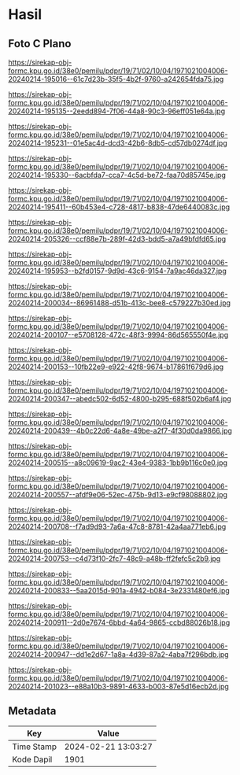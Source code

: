 # Hasil

## Foto C Plano

https://sirekap-obj-formc.kpu.go.id/38e0/pemilu/pdpr/19/71/02/10/04/1971021004006-20240214-195016--61c7d23b-35f5-4b2f-9760-a242654fda75.jpg

https://sirekap-obj-formc.kpu.go.id/38e0/pemilu/pdpr/19/71/02/10/04/1971021004006-20240214-195135--2eedd894-7f06-44a8-90c3-96eff051e64a.jpg

https://sirekap-obj-formc.kpu.go.id/38e0/pemilu/pdpr/19/71/02/10/04/1971021004006-20240214-195231--01e5ac4d-dcd3-42b6-8db5-cd57db0274df.jpg

https://sirekap-obj-formc.kpu.go.id/38e0/pemilu/pdpr/19/71/02/10/04/1971021004006-20240214-195330--6acbfda7-cca7-4c5d-be72-faa70d85745e.jpg

https://sirekap-obj-formc.kpu.go.id/38e0/pemilu/pdpr/19/71/02/10/04/1971021004006-20240214-195411--60b453e4-c728-4817-b838-47de6440083c.jpg

https://sirekap-obj-formc.kpu.go.id/38e0/pemilu/pdpr/19/71/02/10/04/1971021004006-20240214-205326--ccf88e7b-289f-42d3-bdd5-a7a49bfdfd65.jpg

https://sirekap-obj-formc.kpu.go.id/38e0/pemilu/pdpr/19/71/02/10/04/1971021004006-20240214-195953--b2fd0157-9d9d-43c6-9154-7a9ac46da327.jpg

https://sirekap-obj-formc.kpu.go.id/38e0/pemilu/pdpr/19/71/02/10/04/1971021004006-20240214-200034--86961488-d51b-413c-bee8-c579227b30ed.jpg

https://sirekap-obj-formc.kpu.go.id/38e0/pemilu/pdpr/19/71/02/10/04/1971021004006-20240214-200107--e5708128-472c-48f3-9994-86d565550f4e.jpg

https://sirekap-obj-formc.kpu.go.id/38e0/pemilu/pdpr/19/71/02/10/04/1971021004006-20240214-200153--10fb22e9-e922-42f8-9674-b17861f679d6.jpg

https://sirekap-obj-formc.kpu.go.id/38e0/pemilu/pdpr/19/71/02/10/04/1971021004006-20240214-200347--abedc502-6d52-4800-b295-688f502b6af4.jpg

https://sirekap-obj-formc.kpu.go.id/38e0/pemilu/pdpr/19/71/02/10/04/1971021004006-20240214-200439--4b0c22d6-4a8e-49be-a2f7-4f30d0da9866.jpg

https://sirekap-obj-formc.kpu.go.id/38e0/pemilu/pdpr/19/71/02/10/04/1971021004006-20240214-200515--a8c09619-9ac2-43e4-9383-1bb9b116c0e0.jpg

https://sirekap-obj-formc.kpu.go.id/38e0/pemilu/pdpr/19/71/02/10/04/1971021004006-20240214-200557--afdf9e06-52ec-475b-9d13-e9cf98088802.jpg

https://sirekap-obj-formc.kpu.go.id/38e0/pemilu/pdpr/19/71/02/10/04/1971021004006-20240214-200708--f7ad9d93-7a6a-47c8-8781-42a4aa771eb6.jpg

https://sirekap-obj-formc.kpu.go.id/38e0/pemilu/pdpr/19/71/02/10/04/1971021004006-20240214-200753--c4d73f10-2fc7-48c9-a48b-ff2fefc5c2b9.jpg

https://sirekap-obj-formc.kpu.go.id/38e0/pemilu/pdpr/19/71/02/10/04/1971021004006-20240214-200833--5aa2015d-901a-4942-b084-3e2331480ef6.jpg

https://sirekap-obj-formc.kpu.go.id/38e0/pemilu/pdpr/19/71/02/10/04/1971021004006-20240214-200911--2d0e7674-6bbd-4a64-9865-ccbd88026b18.jpg

https://sirekap-obj-formc.kpu.go.id/38e0/pemilu/pdpr/19/71/02/10/04/1971021004006-20240214-200947--dd1e2d67-1a8a-4d39-87a2-4aba7f296bdb.jpg

https://sirekap-obj-formc.kpu.go.id/38e0/pemilu/pdpr/19/71/02/10/04/1971021004006-20240214-201023--e88a10b3-9891-4633-b003-87e5d16ecb2d.jpg


## Metadata

| Key        | Value               |
| ---------- | ------------------- |
| Time Stamp | 2024-02-21 13:03:27 |
| Kode Dapil | 1901                |



